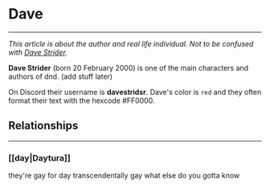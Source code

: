 # Dave
---
*This article is about the author and real life individual. Not to be confused with [Dave Strider](https://mspaintadventures.fandom.com/wiki/Dave_Strider).*

**Dave Strider** (born 20 February 2000) is one of the main characters and authors of dnd. (add stuff later)

On Discord their username is **davestridsr**. Dave's color is `red` and they often format their text with the hexcode \#FF0000.

## Relationships
---
### [[day|Daytura]]

they're gay for day
transcendentally gay
what else do you gotta know